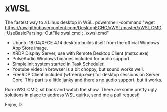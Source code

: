 # xWSL

The fastest way to a Linux desktop in WSL.
powershell -command "wget https://raw.githubusercontent.com/DesktopECHO/xWSL/master/xWSL.CMD -UseBasicParsing -OutFile xwsl.cmd ; .\xwsl.cmd"

- Ubuntu 18.04/XFCE 4.14 desktop builds itself from the official Windows App Store image.
- XRDP Display Server, use with Remote Desktop Client (mstsc.exe)
- PulseAudio Windows binaries included for audio support.
- Simple init system started in Task Scheduler.
- Youtube video in browser is a bit choppy, but sound works well. 
- FreeRDP Client included (wfreerdp.exe) for desktop sessions on Server Core. This part is a little janky and there's no audio support, but it works.

Run xWSL.CMD, sit back and watch the show.
There are some pretty ugly solutions in place to address WSL quirks, send me a pull request!

Enjoy,
D.
